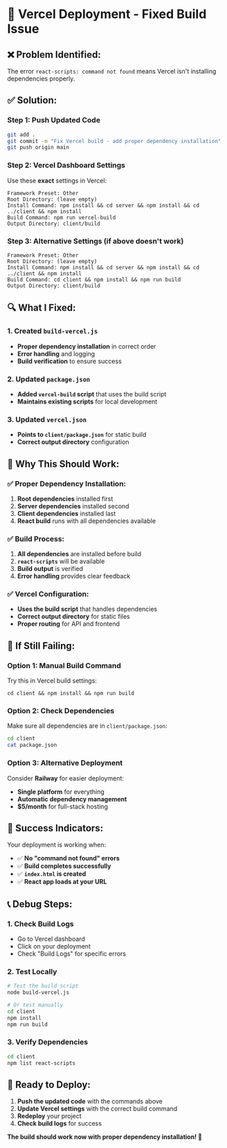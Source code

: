 # 🔧 Vercel Deployment - Fixed Build Issue

## ❌ **Problem Identified:**
The error `react-scripts: command not found` means Vercel isn't installing dependencies properly.

## ✅ **Solution:**

### **Step 1: Push Updated Code**
```bash
git add .
git commit -m "Fix Vercel build - add proper dependency installation"
git push origin main
```

### **Step 2: Vercel Dashboard Settings**

Use these **exact** settings in Vercel:

```
Framework Preset: Other
Root Directory: (leave empty)
Install Command: npm install && cd server && npm install && cd ../client && npm install
Build Command: npm run vercel-build
Output Directory: client/build
```

### **Step 3: Alternative Settings (if above doesn't work)**

```
Framework Preset: Other
Root Directory: (leave empty)
Install Command: npm install && cd server && npm install && cd ../client && npm install
Build Command: cd client && npm install && npm run build
Output Directory: client/build
```

## 🔍 **What I Fixed:**

### **1. Created `build-vercel.js`**
- **Proper dependency installation** in correct order
- **Error handling** and logging
- **Build verification** to ensure success

### **2. Updated `package.json`**
- **Added `vercel-build` script** that uses the build script
- **Maintains existing scripts** for local development

### **3. Updated `vercel.json`**
- **Points to `client/package.json`** for static build
- **Correct output directory** configuration

## 🎯 **Why This Should Work:**

### **✅ Proper Dependency Installation:**
1. **Root dependencies** installed first
2. **Server dependencies** installed second
3. **Client dependencies** installed last
4. **React build** runs with all dependencies available

### **✅ Build Process:**
1. **All dependencies** are installed before build
2. **`react-scripts`** will be available
3. **Build output** is verified
4. **Error handling** provides clear feedback

### **✅ Vercel Configuration:**
- **Uses the build script** that handles dependencies
- **Correct output directory** for static files
- **Proper routing** for API and frontend

## 🚨 **If Still Failing:**

### **Option 1: Manual Build Command**
Try this in Vercel build settings:
```
cd client && npm install && npm run build
```

### **Option 2: Check Dependencies**
Make sure all dependencies are in `client/package.json`:
```bash
cd client
cat package.json
```

### **Option 3: Alternative Deployment**
Consider **Railway** for easier deployment:
- **Single platform** for everything
- **Automatic dependency management**
- **$5/month** for full-stack hosting

## 🎉 **Success Indicators:**

Your deployment is working when:
- ✅ **No "command not found" errors**
- ✅ **Build completes successfully**
- ✅ **`index.html` is created**
- ✅ **React app loads at your URL**

## 📞 **Debug Steps:**

### **1. Check Build Logs**
- Go to Vercel dashboard
- Click on your deployment
- Check "Build Logs" for specific errors

### **2. Test Locally**
```bash
# Test the build script
node build-vercel.js

# Or test manually
cd client
npm install
npm run build
```

### **3. Verify Dependencies**
```bash
cd client
npm list react-scripts
```

## 🚀 **Ready to Deploy:**

1. **Push the updated code** with the commands above
2. **Update Vercel settings** with the correct build command
3. **Redeploy** your project
4. **Check build logs** for success

**The build should work now with proper dependency installation! 🎉**
